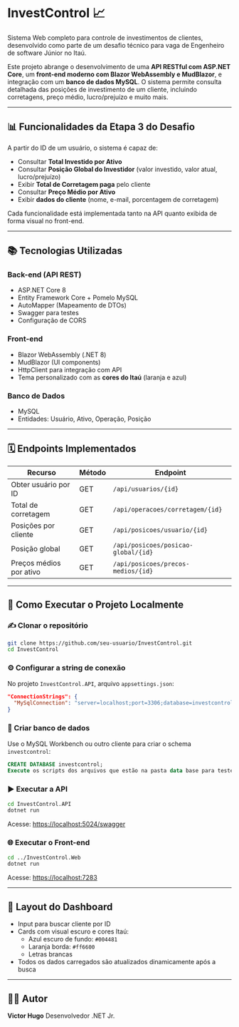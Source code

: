 # InvestControl 📈

Sistema Web completo para controle de investimentos de clientes, desenvolvido como parte de um desafio técnico para vaga de Engenheiro de software Júnior no Itaú.

Este projeto abrange o desenvolvimento de uma **API RESTful com ASP.NET Core**, um **front-end moderno com Blazor WebAssembly e MudBlazor**, e integração com um **banco de dados MySQL**. O sistema permite consulta detalhada das posições de investimento de um cliente, incluindo corretagens, preço médio, lucro/prejuízo e muito mais.

---

## 📊 Funcionalidades da Etapa 3 do Desafio

A partir do ID de um usuário, o sistema é capaz de:

- Consultar **Total Investido por Ativo**
- Consultar **Posição Global do Investidor** (valor investido, valor atual, lucro/prejuízo)
- Exibir **Total de Corretagem paga** pelo cliente
- Consultar **Preço Médio por Ativo**
- Exibir **dados do cliente** (nome, e-mail, porcentagem de corretagem)

Cada funcionalidade está implementada tanto na API quanto exibida de forma visual no front-end.

---

## 📚 Tecnologias Utilizadas

### Back-end (API REST)

- ASP.NET Core 8
- Entity Framework Core + Pomelo MySQL
- AutoMapper (Mapeamento de DTOs)
- Swagger para testes
- Configuração de CORS

### Front-end

- Blazor WebAssembly (.NET 8)
- MudBlazor (UI components)
- HttpClient para integração com API
- Tema personalizado com as **cores do Itaú** (laranja e azul)

### Banco de Dados

- MySQL
- Entidades: Usuário, Ativo, Operação, Posição

---

## 🗓️ Endpoints Implementados

| Recurso                 | Método | Endpoint                            |
| ----------------------- | ------ | ----------------------------------- |
| Obter usuário por ID    | GET    | `/api/usuarios/{id}`                |
| Total de corretagem     | GET    | `/api/operacoes/corretagem/{id}`    |
| Posições por cliente    | GET    | `/api/posicoes/usuario/{id}`        |
| Posição global          | GET    | `/api/posicoes/posicao-global/{id}` |
| Preços médios por ativo | GET    | `/api/posicoes/precos-medios/{id}`  |

---

## 🚀 Como Executar o Projeto Localmente

### ✍️ Clonar o repositório

```bash
git clone https://github.com/seu-usuario/InvestControl.git
cd InvestControl
```

### ⚙️ Configurar a string de conexão

No projeto `InvestControl.API`, arquivo `appsettings.json`:

```json
"ConnectionStrings": {
  "MySqlConnection": "server=localhost;port=3306;database=investcontrol;user=root;password=sua_senha"
}
```

### 📁 Criar banco de dados

Use o MySQL Workbench ou outro cliente para criar o schema `investcontrol`:

```sql
CREATE DATABASE investcontrol;
Execute os scripts dos arquivos que estão na pasta data base para teste
```


### ▶️ Executar a API

```bash
cd InvestControl.API
dotnet run
```

Acesse: [https://localhost:5024/swagger](https://localhost:5024/swagger)

### 🌐 Executar o Front-end

```bash
cd ../InvestControl.Web
dotnet run
```

Acesse: [https://localhost:7283](https://localhost:7283)

---

## 📅 Layout do Dashboard

- Input para buscar cliente por ID
- Cards com visual escuro e cores Itaú:
  - Azul escuro de fundo: `#004481`
  - Laranja borda: `#ff6600`
  - Letras brancas
- Todos os dados carregados são atualizados dinamicamente após a busca

---

## 👨‍💼 Autor

**Victor Hugo** Desenvolvedor .NET Jr.
